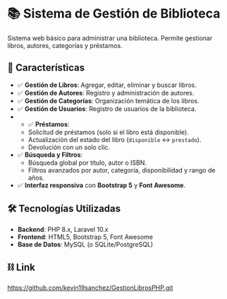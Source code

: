 # 📚 Sistema de Gestión de Biblioteca

Sistema web básico para administrar una biblioteca. Permite gestionar libros, autores, categorías y préstamos.

## 🌟 Características
- ✅ **Gestión de Libros**: Agregar, editar, eliminar y buscar libros.
- ✅ **Gestión de Autores**: Registro y administración de autores.
- ✅ **Gestión de Categorías**: Organización temática de los libros.
- ✅ **Gestión de Usuarios**: Registro de usuarios de la biblioteca.
- - ✅ **Préstamos**:  
  - Solicitud de préstamos (solo si el libro está disponible).    
  - Actualización del estado del libro (`disponible` ↔ `prestado`).  
  - Devolución con un solo clic.
- ✅ **Búsqueda y Filtros**:  
  - Búsqueda global por título, autor o ISBN.  
  - Filtros avanzados por autor, categoría, disponibilidad y rango de años.
- ✅ **Interfaz responsiva** con **Bootstrap 5** y **Font Awesome**.

## 🛠️ Tecnologías Utilizadas
- **Backend**: PHP 8.x, Laravel 10.x
- **Frontend**: HTML5, Bootstrap 5, Font Awesome
- **Base de Datos**: MySQL (o SQLite/PostgreSQL)

## ⛓️ Link
https://github.com/kevin19sanchez/GestionLibrosPHP.git
